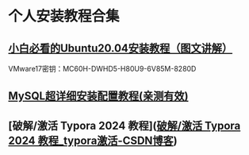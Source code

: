 # 个人安装教程合集

## [小白必看的Ubuntu20.04安装教程（图文讲解）]([小白必看的Ubuntu20.04安装教程（图文讲解）-CSDN博客](https://blog.csdn.net/m0_63558278/article/details/137891942?ops_request_misc=%7B%22request%5Fid%22%3A%22dd040914441568b4bbba57f4f9e7407b%22%2C%22scm%22%3A%2220140713.130102334..%22%7D&request_id=dd040914441568b4bbba57f4f9e7407b&biz_id=0&utm_medium=distribute.pc_search_result.none-task-blog-2~all~top_positive~default-2-137891942-null-null.142^v101^pc_search_result_base4&utm_term=ubuntu20.04安装教程&spm=1018.2226.3001.4187))

VMware17密钥：MC60H-DWHD5-H80U9-6V85M-8280D

## [MySQL超详细安装配置教程(亲测有效)]([MySQL超详细安装配置教程(亲测有效)_mysql安装教程-CSDN博客](https://blog.csdn.net/wer24_25/article/details/139959655?ops_request_misc=%7B%22request%5Fid%22%3A%223aa4feffde438f80da7c2d3d05e0004b%22%2C%22scm%22%3A%2220140713.130102334..%22%7D&request_id=3aa4feffde438f80da7c2d3d05e0004b&biz_id=0&utm_medium=distribute.pc_search_result.none-task-blog-2~all~top_positive~default-1-139959655-null-null.142^v101^pc_search_result_base4&utm_term=mysql安装配置教程&spm=1018.2226.3001.4187))

## [破解/激活 Typora 2024 教程]([破解/激活 Typora 2024 教程_typora激活-CSDN博客](https://blog.csdn.net/qjkewdmgkq/article/details/139335063?ops_request_misc=%7B%22request%5Fid%22%3A%222555cc7b17ce1f4b2099c0083e072d54%22%2C%22scm%22%3A%2220140713.130102334..%22%7D&request_id=2555cc7b17ce1f4b2099c0083e072d54&biz_id=0&utm_medium=distribute.pc_search_result.none-task-blog-2~all~top_click~default-2-139335063-null-null.142^v101^pc_search_result_base4&utm_term=typora破解&spm=1018.2226.3001.4187))

